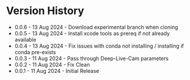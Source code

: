 # Version History

* 0.0.6 - 13 Aug 2024 - Download experimental branch when cloning
* 0.0.5 - 13 Aug 2024 - Install xcode tools as prereq if not already available
* 0.0.4 - 13 Aug 2024 - Fix issues with conda not installing / installing if conda pre-exists
* 0.0.3 - 11 Aug 2024 - Pass through Deep-Live-Cam parameters
* 0.0.2 - 11 Aug 2024 - Fix Clean
* 0.0.1 - 11 Aug 2024 - Initial Release